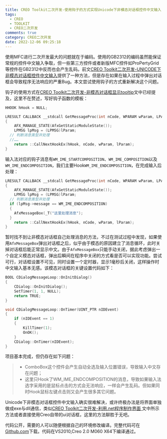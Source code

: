 ```yaml
---
title: CREO Toolkit二次开发-使用钩子的方式实现Unicode下非模态对话框控件中文输入
tags:
  - CREO
  - TOOLKIT
  - CREO二次开发
comments: true
category: CREO二次开发
date: 2022-12-06 09:25:18
---
```


使用MFC进行二次开发最大的问题就在于编码。使用的GB2312的编码虽然能保证常规的控件中文输入争取，但一些第三方控件或者新版MFC控件如ProPertyGrid等控件在GB2312中反而也会产生乱码。前文<a href="https://www.hudi.site/2019/10/05/CREO%20Toolkit%E4%BA%8C%E6%AC%A1%E5%BC%80%E5%8F%91-MFC%E5%AF%B9%E8%AF%9D%E6%A1%86%E7%95%8C%E9%9D%A2%E7%BE%8E%E5%8C%96%E4%BB%A5%E5%8F%8AUNICODE%E4%B8%8B%E6%8E%A7%E4%BB%B6%E4%B8%AD%E6%96%87%E8%BE%93%E5%85%A5/" target="_blank">CREO Toolkit二次开发-UNICODE下非模态对话框控件中文输入</a>提供了一种方法，但是存在如果在输入过程中弹出对话框会导致程序无法响应的严重Bug。本文尝试使用钩子的方式重新解决这个问题。

钩子的使用方式在<a href="https://www.hudi.site/2019/08/27/CREO%20Toolkit%E4%BA%8C%E6%AC%A1%E5%BC%80%E5%8F%91-%E9%9D%9E%E6%A8%A1%E6%80%81%E5%AF%B9%E8%AF%9D%E6%A1%86%E6%98%BE%E7%A4%BAtooltip/" target="_blank">CREO Toolkit二次开发-非模态对话框显示tooltip</a>文中已经提及，这里不在赘述，写好钩子函数的模板：

```c
HHOOK hHook = NULL;
```

```c
LRESULT CALLBACK __stdcall GetMessageProc(int nCode, WPARAM wParam, LPARAM lParam)
{
	AFX_MANAGE_STATE(AfxGetStaticModuleState());
	LPMSG lpMsg = (LPMSG)lParam;
  // 判断消息类型并处理
  //……
	return ::CallNextHookEx(hHook, nCode, wParam, lParam);
}
```

输入法对应的钩子消息有`WM_IME_STARTCOMPOSITION`、`WM_IME_COMPOSITION`以及`WM_IME_ENDCOMPOSITION`，我们主要Hook`WM_IME_ENDCOMPOSITION`，在完成输入后处理：

```c
LRESULT CALLBACK __stdcall GetMessageProc(int nCode, WPARAM wParam, LPARAM lParam)
{
	AFX_MANAGE_STATE(AfxGetStaticModuleState());
	LPMSG lpMsg = (LPMSG)lParam;
  // 判断消息类型并处理
  if (lpMsg->message == WM_IME_ENDCOMPOSITION)
  {
    AfxMessageBox(_T("这里处理消息");
  }
	return ::CallNextHookEx(hHook, nCode, wParam, lParam);
}
```

暂时找不到让非模态对话框自己处理消息的方法，不过在测试过程中发现，如果使用`AfxMessageBox`弹出对话框之后，似乎由于模态的原因建立了消息循环，此时关掉对话框后能正常显示中文。由于`AfxMessageBox`只能手动关闭，据此考虑弹出一个自定义模态对话框，弹出后瞬间在程序中关闭的方式看是否可以实现功能。尝试可行，对话框设置不可见，同时设置一个定时器，显示1毫秒后关闭，这样操作时中文输入基本无感。该模态对话框的关键设置代码如下：

```c
BOOL CDialogMessageLoop::OnInitDialog()
{
	CDialog::OnInitDialog();
	SetTimer(1, 1, NULL);
	return TRUE;
}

void CDialogMessageLoop::OnTimer(UINT_PTR nIDEvent)
{
	if (nIDEvent == 1)
	{
		KillTimer(1);
		OnOK();
	}
	CDialog::OnTimer(nIDEvent);
}
```

项目基本完成，但仍存在如下问题：

> * ComboBox这个控件会产生自动全选及输入位置错误，导致输入中文存在问题；  
> * 这里只Hook了WM_IME_ENDCOMPOSITION的消息，导致如果输入法选字采用的是鼠标点击的方式会无法响应，一样会产生乱码。但如果同时Hook鼠标左键点击则又会产生很多其它问题。

Unicode下非模态对话框控件中文输入确实很难解决，或许终极办法是将界面单独做成exe与dll通信，类似<a href="https://www.hudi.site/2019/12/20/CREO%20Toolkit%E4%BA%8C%E6%AC%A1%E5%BC%80%E5%8F%91-%E5%88%A9%E7%94%A8.net%E7%A8%8B%E5%BA%8F%E5%88%B6%E4%BD%9C%E7%95%8C%E9%9D%A2/" target="_blank">CREO Toolkit二次开发-利用.net程序制作界面
</a>文中所示方法或者直接使用Creo自带的ui对话框，这里的方法聊胜于无吧。

代码公开，需要的人可以随便根据自己的环境修改编译。完整代码可在<a href="https://github.com/slacker-HD/creo_toolkit" target="_blank">Github.com</a>下载。代码在VS2010,Creo 2.0 M060 X64下编译通过。


